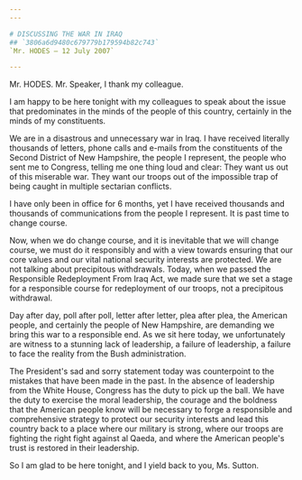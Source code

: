 ```yaml
---
---

# DISCUSSING THE WAR IN IRAQ
## `3806a6d9480c679779b179594b82c743`
`Mr. HODES — 12 July 2007`

---
```



Mr. HODES. Mr. Speaker, I thank my colleague.

I am happy to be here tonight with my colleagues to speak about the 
issue that predominates in the minds of the people of this country, 
certainly in the minds of my constituents.

We are in a disastrous and unnecessary war in Iraq. I have received 
literally thousands of letters, phone calls and e-mails from the 
constituents of the Second District of New Hampshire, the people I 
represent, the people who sent me to Congress, telling me one thing 
loud and clear: They want us out of this miserable war. They want our 
troops out of the impossible trap of being caught in multiple sectarian 
conflicts.

I have only been in office for 6 months, yet I have received 
thousands and thousands of communications from the people I represent. 
It is past time to change course.

Now, when we do change course, and it is inevitable that we will 
change course, we must do it responsibly and with a view towards 
ensuring that our core values and our vital national security interests 
are protected. We are not talking about precipitous withdrawals. Today, 
when we passed the Responsible Redeployment From Iraq Act, we made sure 
that we set a stage for a responsible course for redeployment of our 
troops, not a precipitous withdrawal.

Day after day, poll after poll, letter after letter, plea after plea, 
the American people, and certainly the people of New Hampshire, are 
demanding we bring this war to a responsible end. As we sit here today, 
we unfortunately are witness to a stunning lack of leadership, a 
failure of leadership, a failure to face the reality from the Bush 
administration.

The President's sad and sorry statement today was counterpoint to the 
mistakes that have been made in the past. In the absence of leadership 
from the White House, Congress has the duty to pick up the ball. We 
have the duty to exercise the moral leadership, the courage and the 
boldness that the American people know will be necessary to forge a 
responsible and comprehensive strategy to protect our security 
interests and lead this country back to a place where our military is 
strong, where our troops are fighting the right fight against al Qaeda, 
and where the American people's trust is restored in their leadership.

So I am glad to be here tonight, and I yield back to you, Ms. Sutton.